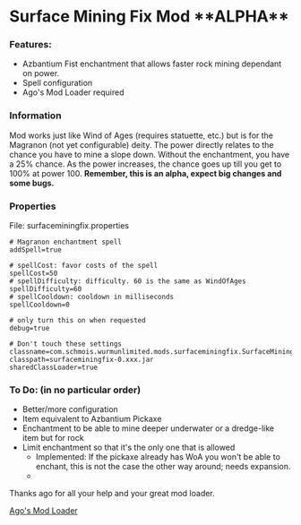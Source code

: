 # Surface Mining Fix Mod \*\*ALPHA\*\*

### Features:
- Azbantium Fist enchantment that allows faster rock mining dependant on power.
- Spell configuration
- Ago's Mod Loader required

### Information

Mod works just like Wind of Ages (requires statuette, etc.) but is for the Magranon (not yet configurable) deity. The power directly relates to the chance you have to mine a slope down. Without the enchantment, you have a 25% chance. As the power increases, the chance goes up till you get to 100% at power 100. **Remember, this is an alpha, expect big changes and some bugs.**

### Properties

File: surfaceminingfix.properties
````
# Magranon enchantment spell
addSpell=true

# spellCost: favor costs of the spell
spellCost=50
# spellDifficulty: difficulty. 60 is the same as WindOfAges
spellDifficulty=60
# spellCooldown: cooldown in milliseconds
spellCooldown=0

# only turn this on when requested
debug=true

# Don't touch these settings
classname=com.schmois.wurmunlimited.mods.surfaceminingfix.SurfaceMiningFixMod
classpath=surfaceminingfix-0.xxx.jar
sharedClassLoader=true
````

### To Do: (in no particular order)
- Better/more configuration
- Item equivalent to Azbantium Pickaxe
- Enchantment to be able to mine deeper underwater or a dredge-like item but for rock
- Limit enchantment so that it's the only one that is allowed
  - Implemented: If the pickaxe already has WoA you won't be able to enchant, this is not the case the other way around; needs expansion.
  - 

Thanks ago for all your help and your great mod loader.

[Ago's Mod Loader](http://forum.wurmonline.com/index.php?/topic/133085-released-server-mod-loader-priest-crops-seasons-server-packs-bag-of-holding/)
